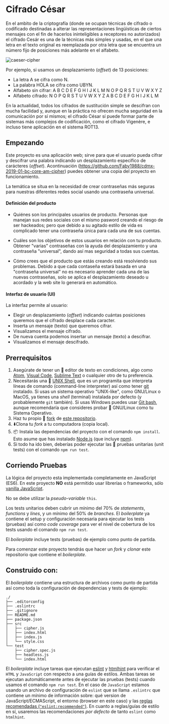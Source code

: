 # Cifrado César

En el ambito de la criptografía (donde se ocupan técnicas de cifrado o codificado destinadas a alterar las representaciones lingüísticas de ciertos mensajes con el fin de hacerlos ininteligibles a receptores no autorizados) el cifrado Cesár es una de la técnicas más simples y usadas, en el que una letra en el texto original es reemplazada por otra letra que se encuentra un número fijo de posiciones más adelante en el alfabeto.

![caeser-cipher](https://www.abc.es/Media/201007/05/cifrado_cesar--478x270.jpg)


Por ejemplo, si usamos un desplazamiento (_offset_) de 13 posiciones:

- La letra A se cifra como N.
- La palabra HOLA se cifra como UBYN.
- Alfabeto sin cifrar: A B C D E F G H I J K L M N O P Q R S T U V W X Y Z
- Alfabeto cifrado: N O P Q R S T U V W X Y Z A B C D E F G H I J K L M

En la actualidad, todos los cifrados de sustitución simple se descifran con mucha facilidad y, aunque en la práctica no ofrecen mucha seguridad en la comunicación por sí mismos; el cifrado César sí puede formar parte de sistemas más complejos de codificación, como el cifrado Vigenère, e incluso tiene aplicación en el sistema ROT13.

## Empezando

Este proyecto es una aplicación web; sirve para que el usuario pueda cifrar y descifrar una palabra indicando un desplazamiento específico de carácteres (_offset_).
Acontinuación (https://github.com/Faby1988/cdmx-2019-01-bc-core-am-cipher) puedes obtener una copia del proyecto en funcionamiento.

La temática se situa en la necesidad de crear contraseñas más seguras para nuestras diferentes redes social usando una contraseña universal. 

#### Definición del producto

- Quiénes son los principales usuarios de producto.
Personas que manejan sus redes sociales con el mismo pasword creando el riesgo de ser hackeados; pero que debido a su agitado estilo de vida es complicado tener una contraseña única para cada una de sus cuentas.

- Cuáles son los objetivos de estos usuarios en relación con tu producto.
Obtener "varias" contraseñas con la ayuda del desplazamiento y una contraseña "universal", dando así mas seguridad a todas sus cuentas.

- Cómo crees que el producto que estás creando está resolviendo sus problemas.
Debido a que cada contaseña estará basada en una "contraseña universal" no es necesario aprender cada una de las nuevas contraseñas, solo se aplica el desplazamiento deseado u acordado y la web site lo generará en automático.

#### Interfaz de usuario (UI)

La interfaz  permite al usuario:
- Elegir un desplazamiento (_offset_) indicando cuántas posiciones queremos que el cifrado desplace cada caracter.
- Inserta un mensaje (texto) que queremos cifrar.
- Visualizamos el mensaje cifrado.
- De nueva cuenta podemos insertar un mensaje (texto) a descifrar.
- Visualizamos el mensaje descifrado.

## Prerrequisitos

1. Asegúrate de tener un :pencil: editor de texto en
   condiciones, algo como [Atom](https://atom.io/), 
   [Visual Code](https://code.visualstudio.com/), [Sublime Text](https://www.sublimetext.com) o cualquier otro de tu preferencia.
2. Necesitarás una :shell:
   [UNIX Shell](https://github.com/Laboratoria/curricula-js/tree/v2.x/topics/shell),
   que es un programita que interpreta líneas de comando (command-line
   interpreter) así como tener [git](https://github.com/Laboratoria/curricula-js/tree/v2.x/topics/scm/01-git)
   instalado. Si usas un sistema operativo "UNIX-like", como GNU/Linux o MacOS,
   ya tienes una _shell_ (terminal) instalada por defecto (y probablemente `git`
   también). Si usas Windows puedes usar [Git bash](https://git-scm.com/download/win),
   aunque recomendaría que consideres probar :penguin: GNU/Linux como tu Sistema Operativo.
3. Haz tu propio :fork_and_knife: [fork](https://help.github.com/articles/fork-a-repo/)
   de [ este repositorio](https://github.com/Faby1988/cdmx-2019-01-bc-core-am-cipher).
4. :arrow_down:Clona tu _fork_ a tu computadora (copia local).
5. 📦 Instala las dependencias del proyecto con el comando `npm
   install`. Esto asume que has instalado [Node.js](https://nodejs.org/) (que
   incluye [npm](https://docs.npmjs.com/)).
6. Si todo ha ido bien, deberías poder ejecutar las :traffic_light:
   pruebas unitarias (unit tests) con el comando `npm run test`.

## Corriendo Pruebas

La lógica del proyecto esta implementada completamente en JavaScript (ES6).
En este proyecto **NO** está permitido usar librerías o frameworks, sólo
[vanilla JavaScript](https://medium.com/laboratoria-how-to/vanillajs-vs-jquery-31e623bbd46e).

No se debe utilizar la _pseudo-variable_ `this`.

Los tests unitarios deben cubrir un mínimo del 70% de _statements_, _functions_
y _lines_, y un mínimo del 50% de _branches_. El _boilerplate_ ya contiene el
setup y configuración necesaria para ejecutar los tests (pruebas) así como _code
coverage_ para ver el nivel de cobertura de los tests usando el comando `npm run
test`.

El _boilerplate_ incluye tests (pruebas) de ejemplo como punto de partida.

Para comenzar este proyecto tendrás que hacer un _fork_ y _clonar_ este
repositorio que contiene el _boilerplate_.

## Construido con:

El _boilerplate_ contiene una estructura de archivos como punto de partida así
como toda la configuración de dependencias y tests de ejemplo:

```text
./
├── .editorconfig
├── .eslintrc
├── .gitignore
├── README.md
├── package.json
├── src
│   ├── cipher.js
│   ├── index.html
│   ├── index.js
│   └── style.css
└── test
    ├── cipher.spec.js
    ├── headless.js
    └── index.html
```

El _boilerplate_ incluye tareas que ejecutan [eslint](https://eslint.org/) y
[htmlhint](https://github.com/yaniswang/HTMLHint) para verificar el `HTML` y
`JavaScript` con respecto a una guías de estilos. Ambas tareas se ejecutan
automáticamente antes de ejecutar las pruebas (tests) cuando usamos el comando
`npm run test`. En el caso de `JavaScript` estamos usando un archivo de
configuración de `eslint` que se llama `.eslintrc` que contiene un mínimo de
información sobre: qué version de JavaScript/ECMAScript, el
entorno (browser en este caso) y las [reglas recomendadas (`"eslint:recommended"`)](https://eslint.org/docs/rules/).
En cuanto a reglas/guías de estilo en sí,
usaremos las recomendaciones _por defecto_ de tanto `eslint` como `htmlhint`.

